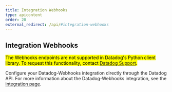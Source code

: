 ```yaml
---
title: Integration Webhooks
type: apicontent
order: 20
external_redirect: /api/#integration-webhooks
---
```


## Integration Webhooks

<mark>The Webhooks endpoints are not supported in Datadog's Python client library. To request this functionality, contact [Datadog Support][1].</mark>

Configure your Datadog-Webhooks integration directly through the Datadog API.
For more information about the Datadog-Webhooks integration, see the [integration page][2].

[1]: /help
[2]: /integrations/webhooks
